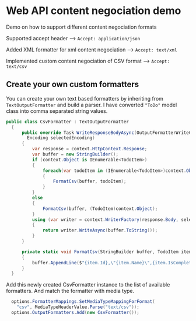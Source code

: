 # Web API content negociation demo
Demo on how to support different content negociation formats

Supported accept header --> `Accept: application/json`

Added XML formatter for xml content negociation --> `Accept: text/xml`

Implemented custom content negociation of CSV format --> `Accept: text/csv`

## Create your own custom formatters

You can create your own text based formatters by inheriting from `TextOutputFormatter` and build a parser. I have converted `"ToDo"` model class into comma separated string values.

```cs
public class CsvFormatter : TextOutputFormatter
  {
      public override Task WriteResponseBodyAsync(OutputFormatterWriteContext context, 
        Encoding selectedEncoding)
      {
          var response = context.HttpContext.Response;
          var buffer = new StringBuilder();
          if (context.Object is IEnumerable<TodoItem>)
          {
              foreach(var todoItem in (IEnumerable<TodoItem>)context.Object)
              {
                  FormatCsv(buffer, todoItem);
              }
          }
          else
          {
              FormatCsv(buffer, (TodoItem)context.Object);
          }
          using (var writer = context.WriterFactory(response.Body, selectedEncoding))
          {
              return writer.WriteAsync(buffer.ToString());
          }
      }

      private static void FormatCsv(StringBuilder buffer, TodoItem item)
      {
          buffer.AppendLine($"{item.Id},\"{item.Name}\",{item.IsComplete}");
      }
  }

```

Add this newly created CsvFormatter instance to the list of available formatters. And match the formatter with media type.

```cs
  options.FormatterMappings.SetMediaTypeMappingForFormat(
    "csv", MediaTypeHeaderValue.Parse("text/csv"));
  options.OutputFormatters.Add(new CsvFormatter());
```




 
